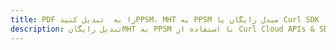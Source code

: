---title: PDF را به  تبدیل کنیدPPSM، MHT به PPSM مبدل رایگان یا Curl SDKdescription: تبدیل رایگانMHT به PPSM با استفاده از Curl Cloud APIs & SDK همچنین اسناد PDF را در Cloud ایجاد، ویرایش و رندر کنید.---